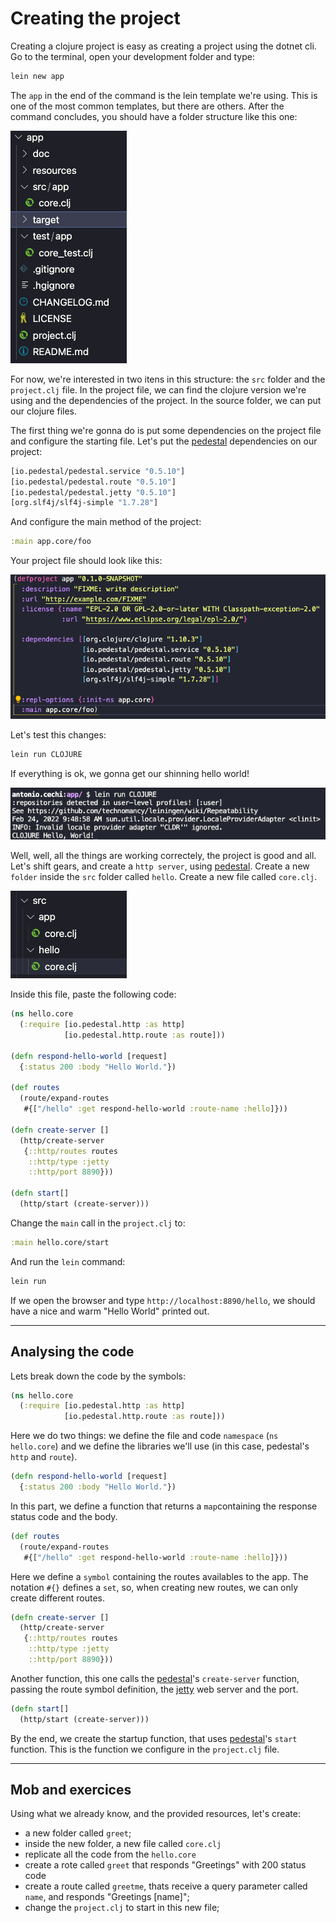 # Creating the project

Creating a clojure project is easy as creating a project using the dotnet cli.
Go to the terminal, open your development folder and type:

```sh
lein new app
```

The ``app`` in the end of the command is the lein template we're using. This is one of the most common templates, but there are others.
After the command concludes, you should have a folder structure like this one:

![terminal with lein output](../images/step_1_1.png "lein app output")

For now, we're interested in two itens in this structure: the ``src`` folder and the ``project.clj`` file.
In the project file, we can find the clojure version we're using and the dependencies of the project. In the source folder, we can put our clojure files.

The first thing we're gonna do is put some dependencies on the project file and configure the starting file.
Let's put the [pedestal] dependencies on our project:

```clojure
[io.pedestal/pedestal.service "0.5.10"]
[io.pedestal/pedestal.route "0.5.10"]
[io.pedestal/pedestal.jetty "0.5.10"]
[org.slf4j/slf4j-simple "1.7.28"]
```

And configure the main method of the project:

```clojure
:main app.core/foo
```

Your project file should look like this:

![project file](../images/step_1_2.png "project file structure")

Let's test this changes:

```sh
lein run CLOJURE
```

If everything is ok, we gonna get our shinning hello world!

![lein output](../images/step_1_3.png "Hello world clojure")

Well, well, all the things are working correctely, the project is good and all. Let's shift gears, and create a ``http server``, using [pedestal].
Create a new ``folder`` inside the ``src`` folder called ``hello``. Create a new file called ``core.clj``.

![new fiels](../images/step_1_4.png "new files")

Inside this file, paste the following code:

```clojure
(ns hello.core
  (:require [io.pedestal.http :as http]
            [io.pedestal.http.route :as route]))

(defn respond-hello-world [request]
  {:status 200 :body "Hello World."})

(def routes
  (route/expand-routes
   #{["/hello" :get respond-hello-world :route-name :hello]}))

(defn create-server []
  (http/create-server
   {::http/routes routes
    ::http/type :jetty
    ::http/port 8890}))

(defn start[]
  (http/start (create-server)))
```

Change the ``main`` call in the ``project.clj`` to:

```clojure
:main hello.core/start
```

And run the ``lein`` command:

```sh
lein run
```

If we open the browser and type ``http://localhost:8890/hello``, we should have a nice and warm "Hello World" printed out.

---

## Analysing the code

Lets break down the code by the symbols:

```clojure
(ns hello.core
  (:require [io.pedestal.http :as http]
            [io.pedestal.http.route :as route]))
```

Here we do two things: we define the file and code ``namespace`` (```ns hello.core```) and we define the libraries we'll use (in this case, pedestal's ``http`` and ``route``).

```clojure
(defn respond-hello-world [request]
  {:status 200 :body "Hello World."})
```

In this part, we define a function that returns a ``map``containing the response status code and the body.

```clojure
(def routes
  (route/expand-routes
   #{["/hello" :get respond-hello-world :route-name :hello]}))
```

Here we define a ``symbol`` containing the routes availables to the app. The notation ``#{}`` defines a ``set``, so, when creating new routes, we can only create different routes.

```clojure
(defn create-server []
  (http/create-server
   {::http/routes routes
    ::http/type :jetty
    ::http/port 8890}))
```

Another function, this one calls the [pedestal]'s ``create-server`` function, passing the route symbol definition, the [jetty] web server and the port.

```clojure
(defn start[]
  (http/start (create-server)))
```

By the end, we create the startup function, that uses [pedestal]'s ``start`` function. This is the function we configure in the ``project.clj`` file.

---

## Mob and exercices

Using what we already know, and the provided resources, let's create:

- a new folder called ``greet``;
- inside the new folder, a new file called ``core.clj``
- replicate all the code from the ``hello.core``
- create a rote called ``greet`` that responds "Greetings" with 200 status code
- create a route called ``greetme``, thats receive a query parameter called ``name``, and responds "Greetings [name]";
- change the ``project.clj`` to start in this new file;

[//]: #
[pedestal]: <http://pedestal.io/>
[jetty]: <http://www.eclipse.org/jetty/>
